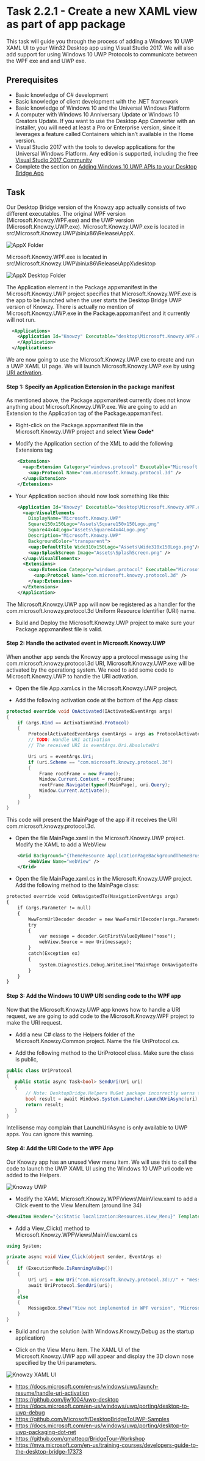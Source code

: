 # Task 2.2.1 -  Create a new XAML view as part of app package

This task will guide you through the process of adding a Windows 10 UWP XAML UI to your Win32 Desktop app using Visual Studio 2017. 
We will also add support for using Windows 10 UWP Protocols to communicate between the WPF exe and and UWP exe. 

## Prerequisites 

* Basic knowledge of C# development
* Basic knowledge of client development with the .NET framework
* Basic knowledge of Windows 10 and the Universal Windows Platform
* A computer with Windows 10 Anniversary Update or Windows 10 Creators Update. If you want to use the Desktop App Converter with an installer, you will need at least a Pro or Enterprise version, since it leverages a feature called Containers which isn’t available in the Home version.
* Visual Studio 2017 with the tools to develop applications for the Universal Windows Platform. Any edition is supported, including the free [Visual Studio 2017 Community](https://www.visualstudio.com/vs/community/)
* Complete the section on [Adding Windows 10 UWP APIs to your Desktop Bridge App](213_AddUwp.md)

## Task 

Our Desktop Bridge version of the Knowzy app actually consists of two different executables. The original WPF version (Microsoft.Knowzy.WPF.exe) and the UWP version (Microsoft.Knowzy.UWP.exe). 
Microsoft.Knowzy.UWP.exe is located in src\Microsoft.Knowzy.UWP\bin\x86\Release\AppX.

![AppX Folder](images/221-appx-folder.png)
 
Microsoft.Knowzy.WPF.exe is located in src\Microsoft.Knowzy.UWP\bin\x86\Release\AppX\desktop

![AppX Desktop Folder](images/221-appx-desktop-folder.png)

The Application element in the Package.appxmanifest in the Microsoft.Knowzy.UWP project specifies that Microsoft.Knowzy.WPF.exe is the app to be launched when the user starts the Desktop Bridge UWP version of Knowzy. 
There is actually no mention of Microsoft.Knowzy.UWP.exe in the Package.appxmanifest and it currently will not run.
 
```xml
  <Applications>
    <Application Id="Knowzy" Executable="desktop\Microsoft.Knowzy.WPF.exe" EntryPoint="Windows.FullTrustApplication">
    </Application>
  </Applications>
```

We are now going to use the Microsoft.Knowzy.UWP.exe to create and run a UWP XAML UI page. We will launch Microsoft.Knowzy.UWP.exe by using [URI activation](https://docs.microsoft.com/en-us/windows/uwp/launch-resume/handle-uri-activation).

#### Step 1: Specify an Application Extension in the package manifest

As mentioned above, the Package.appxmanifest currently does not know anything about Microsoft.Knowzy.UWP.exe. We are going to add an Extension to the Application tag of the Package.appxmanifest.

* Right-click on the Package.appxmanifest file in the Microsoft.Knowzy.UWP project and select **View Code***

* Modify the Application section of the XML to add the following Extensions tag

```xml
    <Extensions>
      <uap:Extension Category="windows.protocol" Executable="Microsoft.Knowzy.UWP.exe" EntryPoint="Microsoft.Knowzy.UWP.App">
        <uap:Protocol Name="com.microsoft.knowzy.protocol.3d" />
      </uap:Extension>
    </Extensions>
```

* Your Application section should now look something like this:

```xml
    <Application Id="Knowzy" Executable="desktop\Microsoft.Knowzy.WPF.exe" EntryPoint="Windows.FullTrustApplication">
      <uap:VisualElements
        DisplayName="Microsoft.Knowzy.UWP"
        Square150x150Logo="Assets\Square150x150Logo.png"
        Square44x44Logo="Assets\Square44x44Logo.png"
        Description="Microsoft.Knowzy.UWP"
        BackgroundColor="transparent">
        <uap:DefaultTile Wide310x150Logo="Assets\Wide310x150Logo.png"/>
        <uap:SplashScreen Image="Assets\SplashScreen.png" />
      </uap:VisualElements>
      <Extensions>
        <uap:Extension Category="windows.protocol" Executable="Microsoft.Knowzy.UWP.exe" EntryPoint="Microsoft.Knowzy.UWP.App">
          <uap:Protocol Name="com.microsoft.knowzy.protocol.3d" />
        </uap:Extension>
      </Extensions>
    </Application>
```

The Microsoft.Knowzy.UWP app will now be registered as a handler for the com.microsoft.knowzy.protocol.3d Uniform Resource Identifier (URI) name.

* Build and Deploy the Microsoft.Knowzy.UWP project to make sure your Package.appxmanifest file is valid. 

#### Step 2: Handle the activated event in Microsoft.Knowzy.UWP

When another app sends the Knowzy app a protocol message using the com.microsoft.knowzy.protocol.3d URI, Microsoft.Knowzy.UWP.exe will be activated by the operationg system. 
We need to add some code to Microsoft.Knowzy.UWP to handle the URI activation.

* Open the file App.xaml.cs in the Microsoft.Knowzy.UWP project.

* Add the following activation code at the bottom of the App class:

```c#
protected override void OnActivated(IActivatedEventArgs args)
{
    if (args.Kind == ActivationKind.Protocol)
    {
        ProtocolActivatedEventArgs eventArgs = args as ProtocolActivatedEventArgs;
        // TODO: Handle URI activation
        // The received URI is eventArgs.Uri.AbsoluteUri

        Uri uri = eventArgs.Uri;
        if (uri.Scheme == "com.microsoft.knowzy.protocol.3d")
        {
            Frame rootFrame = new Frame();
            Window.Current.Content = rootFrame;
            rootFrame.Navigate(typeof(MainPage), uri.Query);
            Window.Current.Activate();
        }
    }
}
```

This code will present the MainPage of the app if it receives the URI com.microsoft.knowzy.protocol.3d.

* Open the file MainPage.xaml in the Microsoft.Knowzy.UWP project. Modify the XAML to add a WebView

```xml
    <Grid Background="{ThemeResource ApplicationPageBackgroundThemeBrush}">
        <WebView Name="webView" />
    </Grid>
```

* Open the file MainPage.xaml.cs in the Microsoft.Knowzy.UWP project. Add the following method to the MainPage class:

```xml
protected override void OnNavigatedTo(NavigationEventArgs args)
{
    if (args.Parameter != null)
    {
        WwwFormUrlDecoder decoder = new WwwFormUrlDecoder(args.Parameter.ToString());
        try
        {
            var message = decoder.GetFirstValueByName("nose");
            webView.Source = new Uri(message);
        }
        catch(Exception ex)
        {
            System.Diagnostics.Debug.WriteLine("MainPage OnNavigatedTo Error: "  + ex.Message);
        }
    }
}
```

#### Step 3: Add the Windows 10 UWP URI sending code to the WPF app

Now that the Microsoft.Knowzy.UWP app knows how to handle a URI request, we are going to add code to the Microsoft.Knowzy.WPF project to make the URI request.

* Add a new C# class to the Helpers folder of the Microsoft.Knowzy.Common project. Name the file UriProtocol.cs.

* Add the following method to the UriProtocol class. Make sure the class is public,

 ```c#
 public class UriProtocol
{
    public static async Task<bool> SendUri(Uri uri)
    {
        // Note: DesktopBridge.Helpers NuGet package incorrectly warns that LaunchUriAsync is not supported in a Centennial App
        bool result = await Windows.System.Launcher.LaunchUriAsync(uri);
        return result;
    }
}
``` 
    
Intellisense may complain that LaunchUriAsync is only available to UWP apps. You can ignore this warning.

#### Step 4: Add the URI Code to the WPF App

Our Knowzy app has an unused View menu item. We will use this to call the code to launch the UWP XAML UI using the Windows 10 UWP uri code we added to the Helpers.

![Knowzy UWP](images/214-knowzy-uwp.png)

* Modify the XAML Microsoft.Knowzy.WPF\Views\MainView.xaml to add a Click event to the View MenuItem (around line 34)

```xml
<MenuItem Header="{x:Static localization:Resources.View_Menu}" Template="{DynamicResource MenuItemControlTemplate}" Click="View_Click"/>
```

* Add a View_Click() method to Microsoft.Knowzy.WPF\Views\MainView.xaml.cs

```c#
using System;

private async void View_Click(object sender, EventArgs e)
{
    if (ExecutionMode.IsRunningAsUwp())
    {
        Uri uri = new Uri("com.microsoft.knowzy.protocol.3d://" + "message?nose=" + "https://www.remix3d.com/details/G009SXPQ5S3P");
        await UriProtocol.SendUri(uri);
    }
    else
    {
        MessageBox.Show("View not implemented in WPF version", "Microsoft.Knowzy.WPF");
    }
}
```        

* Build and run the solution (with Windows.Knowzy.Debug as the startup application)

* Click on the View Menu item. The XAML UI of the Microsoft.Knowzy.UWP app will appear and display the 3D clown nose specified by the Uri parameters.

![Knowzy XAML UI](images/221-xaml-ui.png)

    
    

* https://docs.microsoft.com/en-us/windows/uwp/launch-resume/handle-uri-activation
* https://github.com/ljw1004/uwp-desktop
* https://docs.microsoft.com/en-us/windows/uwp/porting/desktop-to-uwp-debug
* https://github.com/Microsoft/DesktopBridgeToUWP-Samples 
* https://docs.microsoft.com/en-us/windows/uwp/porting/desktop-to-uwp-packaging-dot-net 
* https://github.com/qmatteoq/BridgeTour-Workshop
* https://mva.microsoft.com/en-us/training-courses/developers-guide-to-the-desktop-bridge-17373
